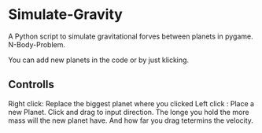 # Simulate-Gravity
A Python script to simulate gravitational forves between planets in pygame. N-Body-Problem.

You can add new planets in the code or by just klicking.



## Controlls
Right click:  Replace the biggest planet where you clicked
Left click :  Place a new Planet. Click and drag to input direction. The longe you hold the more mass will the new planet have. And how far you drag tetermins the velocity.

